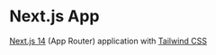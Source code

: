 # Next.js App

[Next.js 14](https://nextjs.org/) (App Router) application with [Tailwind CSS](https://tailwindcss.com/)
